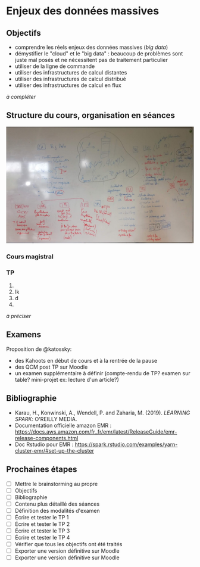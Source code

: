 # Enjeux des données massives

## Objectifs

- comprendre les réels enjeux des données massives (_big data_)
- démystifier le "cloud" et le "big data" : beaucoup de problèmes sont juste mal posés et ne nécessitent pas de traitement particulier
- utiliser de la ligne de commande
- utiliser des infrastructures de calcul distantes
- utiliser des infrastructures de calcul distribué
- utiliser des infrastructures de calcul en flux

*à compléter*

## Structure du cours, organisation en séances

![](img/brainstorming.jpg)

### Cours magistral

### TP

1. 
2. lk
3. d
4.


*à préciser*

## Examens

Proposition de @katossky:

- des Kahoots en début de cours et à la rentrée de la pause
- des QCM post TP sur Moodle
- un examen supplémentaire à définir (compte-rendu de TP? examen sur table? mini-projet ex: lecture d'un article?)

## Bibliographie

- Karau, H., Konwinski, A., Wendell, P. and Zaharia, M. (2019). *LEARNING SPARK*: O'REILLY MEDIA.
- Documentation officielle amazon EMR : https://docs.aws.amazon.com/fr_fr/emr/latest/ReleaseGuide/emr-release-components.html
- Doc Rstudio pour EMR : https://spark.rstudio.com/examples/yarn-cluster-emr/#set-up-the-cluster

## Prochaines étapes

- [ ] Mettre le brainstorming au propre
- [ ] Objectifs
- [ ] Bibliographie
- [ ] Contenu plus détaillé des séances
- [ ] Définition des modalités d'examen
- [ ] Écrire et tester le TP 1
- [ ] Écrire et tester le TP 2
- [ ] Écrire et tester le TP 3
- [ ] Écrire et tester le TP 4
- [ ] Vérifier que tous les objectifs ont été traités
- [ ] Exporter une version définitive sur Moodle
- [ ] Exporter une version définitive sur Moodle
